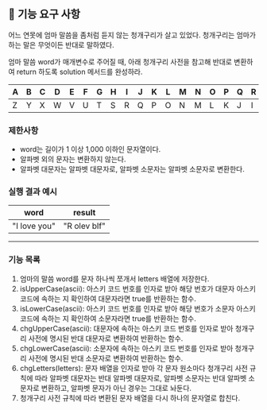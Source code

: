 ## 🚀 기능 요구 사항

어느 연못에 엄마 말씀을 좀처럼 듣지 않는 청개구리가 살고 있었다. 청개구리는 엄마가 하는 말은 무엇이든 반대로 말하였다.

엄마 말씀 word가 매개변수로 주어질 때, 아래 청개구리 사전을 참고해 반대로 변환하여 return 하도록 solution 메서드를 완성하라.

| A   | B   | C   | D   | E   | F   | G   | H   | I   | J   | K   | L   | M   | N   | O   | P   | Q   | R   | S   | T   | U   | V   | W   | X   | Y   | Z   |
| --- | --- | --- | --- | --- | --- | --- | --- | --- | --- | --- | --- | --- | --- | --- | --- | --- | --- | --- | --- | --- | --- | --- | --- | --- | --- |
| Z   | Y   | X   | W   | V   | U   | T   | S   | R   | Q   | P   | O   | N   | M   | L   | K   | J   | I   | H   | G   | F   | E   | D   | C   | B   | A   |

### 제한사항

- word는 길이가 1 이상 1,000 이하인 문자열이다.
- 알파벳 외의 문자는 변환하지 않는다.
- 알파벳 대문자는 알파벳 대문자로, 알파벳 소문자는 알파벳 소문자로 변환한다.

### 실행 결과 예시

| word         | result       |
| ------------ | ------------ |
| "I love you" | "R olev blf" |

<hr>

### 기능 목록

1. 엄마의 말씀 word를 문자 하나씩 쪼개서 letters 배열에 저장한다.
2. isUpperCase(ascii): 아스키 코드 번호를 인자로 받아 해당 번호가 대문자 아스키 코드에 속하는 지 확인하여 대문자라면 true를 반환하는 함수.
3. isLowerCase(ascii): 아스키 코드 번호를 인자로 받아 해당 번호가 소문자 아스키 코드에 속하는 지 확인하여 소문자라면 true를 반환하는 함수.
4. chgUpperCase(ascii): 대문자에 속하는 아스키 코드 번호를 인자로 받아 청개구리 사전에 명시된 반대 대문자로 변환하여 반환하는 함수.
5. chgLowerCase(ascii): 소문자에 속하는 아스키 코드 번호를 인자로 받아 청개구리 사전에 명시된 반대 소문자로 변환하여 반환하는 함수.
6. chgLetters(letters): 문자 배열을 인자로 받아 각 문자 원소마다 청개구리 사전 규칙에 따라 알파벳 대문자는 반대 알파벳 대문자로, 알파벳 소문자는 반대 알파벳 소문자로 변환하고, 알파벳 문자가 아닌 경우는 그대로 놔둔다.
7. 청개구리 사전 규칙에 따라 변환된 문자 배열을 다시 하나의 문자열로 합친다.
